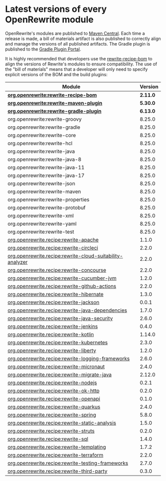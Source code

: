 # Latest versions of every OpenRewrite module

OpenRewrite's modules are published to [Maven Central](https://search.maven.org/search?q=org.openrewrite). Each time a release is made, a bill of materials artifact is also published to correctly align and manage the versions of all published artifacts. The Gradle plugin is published to the [Gradle Plugin Portal](https://plugins.gradle.org/plugin/org.openrewrite.rewrite).

It is highly recommended that developers use the [rewrite-recipe-bom](https://github.com/openrewrite/rewrite-recipe-bom) to align the versions of Rewrite's modules to ensure compatibility. The use of the "bill of materials" means that a developer will only need to specify explicit versions of the BOM and the build plugins:

<!-- DO NOT AUTO UPDATE THESE VERSIONS -->
<!-- 2.1.2 -->
<!-- 2.2.0 -->

| Module                                                                                                                          | Version   |
|---------------------------------------------------------------------------------------------------------------------------------| ----------|
| [**org.openrewrite:rewrite-recipe-bom**](https://github.com/openrewrite/rewrite-recipe-bom)                                     | **2.11.0** |
| [**org.openrewrite:rewrite-maven-plugin**](https://github.com/openrewrite/rewrite-maven-plugin)                                 | **5.30.0** |
| [**org.openrewrite:rewrite-gradle-plugin**](https://github.com/openrewrite/rewrite-gradle-plugin)                               | **6.13.0** |
| org.openrewrite:rewrite-groovy                                                                                                  | 8.25.0    |
| org.openrewrite:rewrite-gradle                                                                                                  | 8.25.0    |
| org.openrewrite:rewrite-core                                                                                                    | 8.25.0    |
| org.openrewrite:rewrite-hcl                                                                                                     | 8.25.0    |
| org.openrewrite:rewrite-java                                                                                                    | 8.25.0    |
| org.openrewrite:rewrite-java-8                                                                                                  | 8.25.0    |
| org.openrewrite:rewrite-java-11                                                                                                 | 8.25.0    |
| org.openrewrite:rewrite-java-17                                                                                                 | 8.25.0    |
| org.openrewrite:rewrite-json                                                                                                    | 8.25.0    |
| org.openrewrite:rewrite-maven                                                                                                   | 8.25.0    |
| org.openrewrite:rewrite-properties                                                                                              | 8.25.0    |
| org.openrewrite:rewrite-protobuf                                                                                                | 8.25.0    |
| org.openrewrite:rewrite-xml                                                                                                     | 8.25.0    |
| org.openrewrite:rewrite-yaml                                                                                                    | 8.25.0    |
| org.openrewrite:rewrite-test                                                                                                    | 8.25.0    |
| [org.openrewrite.recipe:rewrite-apache](https://github.com/openrewrite/rewrite-apache)                                          | 1.1.0    |
| [org.openrewrite.recipe:rewrite-circleci](https://github.com/openrewrite/rewrite-circleci)                                      | 2.2.0     |
| [org.openrewrite.recipe:rewrite-cloud-suitability-analyzer](https://github.com/openrewrite/rewrite-cloud-suitability-analyzer)  | 2.2.0     |
| [org.openrewrite.recipe:rewrite-concourse](https://github.com/openrewrite/rewrite-concourse)                                    | 2.2.0     |
| [org.openrewrite.recipe:rewrite-cucumber-jvm](https://github.com/openrewrite/rewrite-cucumber-jvm)                              | 1.2.0     |
| [org.openrewrite.recipe:rewrite-github-actions](https://github.com/openrewrite/rewrite-github-actions)                          | 2.2.0     |
| [org.openrewrite.recipe:rewrite-hibernate](https://github.com/openrewrite/rewrite-hibernate)                                    | 1.3.0     |
| [org.openrewrite.recipe:rewrite-jackson](https://github.com/openrewrite/rewrite-jackson)                                        | 0.0.1     |
| [org.openrewrite.recipe:rewrite-java-dependencies](https://github.com/openrewrite/rewrite-java-dependencies)                    | 1.7.0     |
| [org.openrewrite.recipe:rewrite-java-security](https://github.com/openrewrite/rewrite-java-security)                            | 2.6.0     |
| [org.openrewrite.recipe:rewrite-jenkins](https://github.com/openrewrite/rewrite-jenkins)                                        | 0.4.0     |
| [org.openrewrite.recipe:rewrite-kotlin](https://github.com/openrewrite/rewrite-kotlin)                                          | 1.14.0    |
| [org.openrewrite.recipe:rewrite-kubernetes](https://github.com/openrewrite/rewrite-kubernetes)                                  | 2.3.0     |
| [org.openrewrite.recipe:rewrite-liberty](https://github.com/openrewrite/rewrite-liberty)                                        | 1.2.0     |
| [org.openrewrite.recipe:rewrite-logging-frameworks](https://github.com/openrewrite/rewrite-logging-frameworks)                  | 2.6.0     | <!--Update-->
| [org.openrewrite.recipe:rewrite-micronaut](https://github.com/openrewrite/rewrite-micronaut)                                    | 2.4.0     | 
| [org.openrewrite.recipe:rewrite-migrate-java](https://github.com/openrewrite/rewrite-migrate-java)                              | 2.12.0    | <!--Update-->
| [org.openrewrite.recipe:rewrite-nodejs](https://github.com/openrewrite/rewrite-nodejs)                                          | 0.2.1     |
| [org.openrewrite.recipe:rewrite-ok-http](https://github.com/openrewrite/rewrite-okhttp)                                         | 0.2.0     |
| [org.openrewrite.recipe:rewrite-openapi](https://github.com/openrewrite/rewrite-openapi)                                        | 0.1.0     |
| [org.openrewrite.recipe:rewrite-quarkus](https://github.com/openrewrite/rewrite-quarkus)                                        | 2.4.0     | 
| [org.openrewrite.recipe:rewrite-spring](https://github.com/openrewrite/rewrite-spring)                                          | 5.8.0     | <!--Update-->
| [org.openrewrite.recipe:rewrite-static-analysis](https://github.com/openrewrite/rewrite-static-analysis)                        | 1.5.0     | <!--Update-->
| [org.openrewrite.recipe:rewrite-struts](https://github.com/openrewrite/rewrite-struts)                                          | 0.2.0     |
| [org.openrewrite.recipe:rewrite-sql](https://github.com/openrewrite/rewrite-sql)                                                | 1.4.0     |
| [org.openrewrite.recipe:rewrite-templating](https://github.com/openrewrite/rewrite-templating)                                  | 1.7.2     |
| [org.openrewrite.recipe:rewrite-terraform](https://github.com/openrewrite/rewrite-terraform)                                    | 2.2.0     |
| [org.openrewrite.recipe:rewrite-testing-frameworks](https://github.com/openrewrite/rewrite-testing-frameworks)                  | 2.7.0     | <!--Update-->
| [org.openrewrite.recipe:rewrite-third-party](https://github.com/openrewrite/rewrite-third-party)                                | 0.3.0     |
